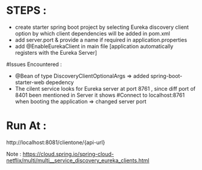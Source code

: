 # STEPS :
- create starter spring boot project by selecting Eureka discovery client option by which client dependencies will be added in pom.xml
- add server.port & provide a name if required in application.properties
- add @EnableEurekaClient in main file 
[application automatically registers with the Eureka Server]

#Issues Encountered :
- @Bean of type DiscoveryClientOptionalArgs 
	=> added spring-boot-starter-web depedency
- The cilent service looks for Eureka server at port 8761 , since diff port of 8401 been mentioned in Server it shows #Connect to localhost:8761 when booting the application 
	=> changed server port
	
# Run At : 
http://localhost:8081/clientone/{api-url}

Note : https://cloud.spring.io/spring-cloud-netflix/multi/multi__service_discovery_eureka_clients.html